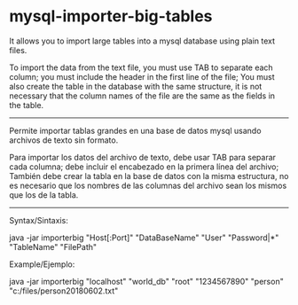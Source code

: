 # mysql-importer-big-tables
It allows you to import large tables into a mysql database using plain text files.

To import the data from the text file, you must use TAB to separate each column; you must include the header in the first line of the file; You must also create the table in the database with the same structure, it is not necessary that the column names of the file are the same as the fields in the table.

--------- --------- ---------

Permite importar tablas grandes en una base de datos mysql usando archivos de texto sin formato.

Para importar los datos del archivo de texto, debe usar TAB para separar cada columna; debe incluir el encabezado en la primera línea del archivo; También debe crear la tabla en la base de datos con la misma estructura, no es necesario que los nombres de las columnas del archivo sean los mismos que los de la tabla.

--------- --------- ---------

Syntax/Sintaxis:

java -jar importerbig \"Host[:Port]\" \"DataBaseName\" \"User\" \"Password|*\" \"TableName\" \"FilePath\"

Example/Ejemplo:

java -jar importerbig "localhost" "world_db" "root" "1234567890" "person" "c:/files/person20180602.txt"



